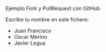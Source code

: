 Ejemplo Fork y PullRequest con GitHub

Escribe tu nombre en este fichero:

- Juan Francisco
- Oscar Merino
- Javier Legua

